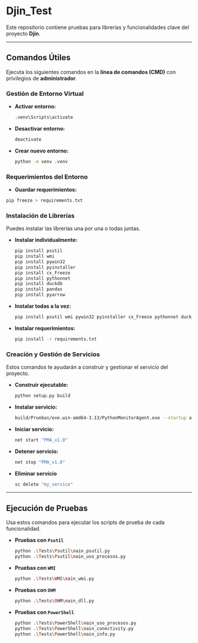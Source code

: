 # Djin_Test

Este repositorio contiene pruebas para librerías y funcionalidades clave del proyecto **Djin**.

---

## Comandos Útiles

Ejecuta los siguientes comandos en la **línea de comandos (CMD)** con privilegios de **administrador**.

### Gestión de Entorno Virtual

- **Activar entorno:**
  ```bash
  .venv\Scripts\activate
  ```
- **Desactivar entorno:**
  ```bash
  deactivate
  ```
- **Crear nuevo entorno:**
  ```bash
  python -m venv .venv
  ```

### Requerimientos del Entorno

- **Guardar requerimientos:**

```bash
pip freeze > requirements.txt
```

### Instalación de Librerías

Puedes instalar las librerías una por una o todas juntas.

- **Instalar individualmente:**
  ```bash
  pip install psutil
  pip install wmi
  pip install pywin32
  pip install pyinstaller
  pip install cx_Freeze
  pip install pythonnet
  pip install duckdb
  pip install pandas
  pip install pyarrow
  ```
- **Instalar todas a la vez:**
  ```bash
  pip install psutil wmi pywin32 pyinstaller cx_Freeze pythonnet duckdb pandas pyarrow
  ```
- **Instalar requerimientos:**
  ```bash
  pip install -r requirements.txt
  ```

### Creación y Gestión de Servicios

Estos comandos te ayudarán a construir y gestionar el servicio del proyecto.

- **Construir ejecutable:**
  ```bash
  python setup.py build
  ```
- **Instalar servicio:**
  ```bash
  build/Pruebas/exe.win-amd64-3.13/PythonMonitorAgent.exe --startup auto install
  ```
- **Iniciar servicio:**
  ```bash
  net start "PMA_v1.0"
  ```
- **Detener servicio:**
  ```bash
  net stop "PMA_v1.0"
  ```
- **Eliminar servicio**
  ```bash
  sc delete "my_service"
  ```

---

## Ejecución de Pruebas

Usa estos comandos para ejecutar los scripts de prueba de cada funcionalidad.

- **Pruebas con `Psutil`**
  ```bash
  python .\Tests\Psutil\main_psutil.py
  python .\Tests\Psutil\main_uso_procesos.py
  ```
- **Pruebas con `WMI`**
  ```bash
  python .\Tests\WMI\main_wmi.py
  ```
- **Pruebas con `OHM`**
  ```bash
  python .\Tests\OHM\main_dll.py
  ```
- **Pruebas con `PowerShell`**
  ```bash
  python .\Tests\PowerShell\main_uso_procesos.py
  python .\Tests\PowerShell\main_conectivity.py
  python .\Tests\PowerShell\main_info.py
  ```
